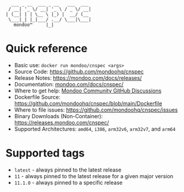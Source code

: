 ```
  ___ _ __  ___ _ __   ___  ___
 / __| '_ \/ __| '_ \ / _ \/ __|
| (__| | | \__ \ |_) |  __/ (__
 \___|_| |_|___/ .__/ \___|\___|
   mondoo™     |_|
```

# Quick reference

* Basic use: ```docker run mondoo/cnspec <args>```
* Source Code: https://github.com/mondoohq/cnspec
* Release Notes: https://mondoo.com/docs/releases/
* Documentation: [mondoo.com/docs/cnspec/](https://mondoo.com/docs/cnspec/)
* Where to get help: [Mondoo Community GitHub Discussions](https://github.com/orgs/mondoohq/discussions)
* Dockerfile Source: https://github.com/mondoohq/cnspec/blob/main/Dockerfile
* Where to file issues: https://github.com/mondoohq/cnspec/issues
* Binary Downloads (Non-Container):  https://releases.mondoo.com/cnspec/
* Supported Architectures: `amd64`, `i386`, `arm32v6`, `arm32v7`, and `arm64`

# Supported tags
- `latest` - always pinned to the latest release
- `11` - always pinned to the latest release for a given major version
- `11.1.0` - always pinned to a specific release
